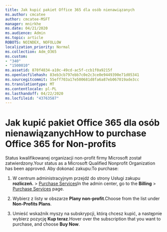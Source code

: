 ```yaml
---
title: Jak kupić pakiet Office 365 dla osób nienawiązanych
ms.author: cmcatee
author: cmcatee-MSFT
manager: mnirkhe
ms.date: 04/21/2020
ms.audience: Admin
ms.topic: article
ROBOTS: NOINDEX, NOFOLLOW
localization_priority: Normal
ms.collection: Adm_O365
ms.custom:
- "340"
- "1500010"
ms.assetid: 870f4834-a10c-49cd-ac5f-ccb1f0a9215f
ms.openlocfilehash: 83eb3cb797ebb7c0e2c3ce0e9449390e71d05341
ms.sourcegitcommit: 55eff703a17e500681d8fa6a87eb067019ade3cc
ms.translationtype: MT
ms.contentlocale: pl-PL
ms.lasthandoff: 04/22/2020
ms.locfileid: "43763587"
---
```

# <a name="how-to-purchase-office-365-for-non-profits"></a><span data-ttu-id="d6873-102">Jak kupić pakiet Office 365 dla osób nienawiązanych</span><span class="sxs-lookup"><span data-stu-id="d6873-102">How to purchase Office 365 for Non-profits</span></span>

<span data-ttu-id="d6873-103">Status kwalifikowanej organizacji non-profit firmy Microsoft został zatwierdzony.</span><span class="sxs-lookup"><span data-stu-id="d6873-103">Your status as a Microsoft Qualified Nonprofit Organization has been approved.</span></span> <span data-ttu-id="d6873-104">Aby dokonać zakupu:</span><span class="sxs-lookup"><span data-stu-id="d6873-104">To purchase:</span></span>
  
1. <span data-ttu-id="d6873-105">W centrum administracyjnym przejdź do strony Usługi zakupu **rozliczeń.** \> [Purchase Services](https://go.microsoft.com/fwlink/p/?linkid=868433)</span><span class="sxs-lookup"><span data-stu-id="d6873-105">In the admin center, go to the **Billing** \> [Purchase Services](https://go.microsoft.com/fwlink/p/?linkid=868433) page.</span></span>

2. <span data-ttu-id="d6873-106">Wybierz z listy w obszarze **Plany non-profit**.</span><span class="sxs-lookup"><span data-stu-id="d6873-106">Choose from the list under **Non-Profits Plans**.</span></span>

3. <span data-ttu-id="d6873-107">Umieść wskaźnik myszy na subskrypcji, którą chcesz kupić, a następnie wybierz pozycję **Kup teraz**.</span><span class="sxs-lookup"><span data-stu-id="d6873-107">Hover over the subscription that you want to purchase, and choose **Buy Now**.</span></span>